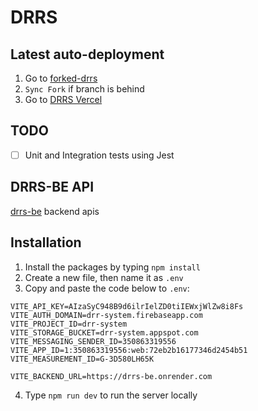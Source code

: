 # DRRS
## Latest auto-deployment
1. Go to [forked-drrs](https://github.com/DRRS-Pegasus/drr-system)
2. `Sync Fork` if branch is behind
3. Go to [DRRS Vercel](https://drr-system.vercel.app/)

## TODO
- [ ] Unit and Integration tests using Jest

## DRRS-BE API
[drrs-be](https://github.com/kudegras/drrs-be)
backend apis

## Installation
1. Install the packages by typing `npm install`
2. Create a new file, then name it as `.env`
3. Copy and paste the code below to `.env`:
``` env
VITE_API_KEY=AIzaSyC948B9d6ilrIelZD0tiIEWxjWlZw8i8Fs
VITE_AUTH_DOMAIN=drr-system.firebaseapp.com
VITE_PROJECT_ID=drr-system
VITE_STORAGE_BUCKET=drr-system.appspot.com
VITE_MESSAGING_SENDER_ID=350863319556
VITE_APP_ID=1:350863319556:web:72eb2b16177346d2454b51
VITE_MEASUREMENT_ID=G-3D580LH65K

VITE_BACKEND_URL=https://drrs-be.onrender.com
```
4. Type `npm run dev` to run the server locally
